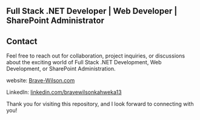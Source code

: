 
## Full Stack .NET Developer | Web Developer | SharePoint Administrator

## Contact
Feel free to reach out for collaboration, 
project inquiries, or discussions about the exciting world of Full Stack .NET Development, Web Development, or SharePoint Administration.

website: [Brave-Wilson.com](https://brave-wilson-cv.web.app/)

LinkedIn: [linkedin.com/bravewilsonkahweka13](https://www.linkedin.com/in/bravewilsonkahweka13/)

Thank you for visiting this repository, and I look forward to connecting with you!
